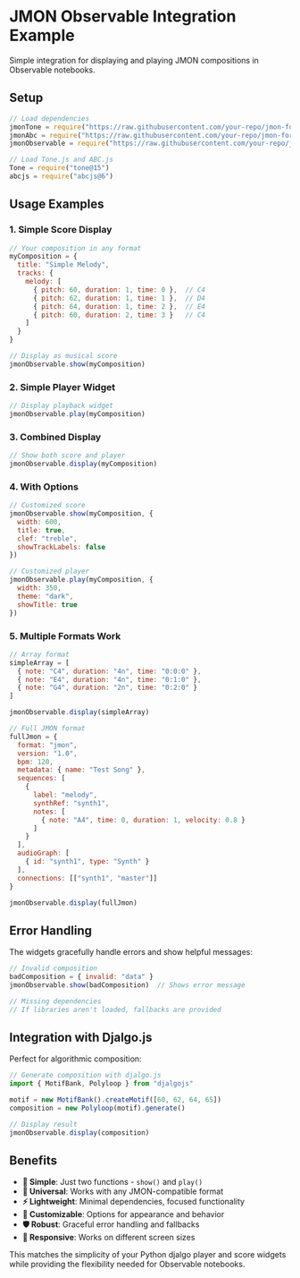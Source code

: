 # JMON Observable Integration Example

Simple integration for displaying and playing JMON compositions in Observable notebooks.

## Setup

```javascript
// Load dependencies
jmonTone = require("https://raw.githubusercontent.com/your-repo/jmon-format/main/jmon-tone.js")
jmonAbc = require("https://raw.githubusercontent.com/your-repo/jmon-format/main/jmon-abc.js") 
jmonObservable = require("https://raw.githubusercontent.com/your-repo/jmon-format/main/jmon-observable.js")

// Load Tone.js and ABC.js
Tone = require("tone@15")
abcjs = require("abcjs@6")
```

## Usage Examples

### 1. Simple Score Display

```javascript
// Your composition in any format
myComposition = {
  title: "Simple Melody",
  tracks: {
    melody: [
      { pitch: 60, duration: 1, time: 0 },  // C4
      { pitch: 62, duration: 1, time: 1 },  // D4
      { pitch: 64, duration: 1, time: 2 },  // E4
      { pitch: 60, duration: 2, time: 3 }   // C4
    ]
  }
}

// Display as musical score
jmonObservable.show(myComposition)
```

### 2. Simple Player Widget

```javascript
// Display playback widget
jmonObservable.play(myComposition)
```

### 3. Combined Display

```javascript
// Show both score and player
jmonObservable.display(myComposition)
```

### 4. With Options

```javascript
// Customized score
jmonObservable.show(myComposition, {
  width: 600,
  title: true,
  clef: "treble",
  showTrackLabels: false
})

// Customized player
jmonObservable.play(myComposition, {
  width: 350,
  theme: "dark",
  showTitle: true
})
```

### 5. Multiple Formats Work

```javascript
// Array format
simpleArray = [
  { note: "C4", duration: "4n", time: "0:0:0" },
  { note: "E4", duration: "4n", time: "0:1:0" },
  { note: "G4", duration: "2n", time: "0:2:0" }
]

jmonObservable.display(simpleArray)

// Full JMON format
fullJmon = {
  format: "jmon",
  version: "1.0",
  bpm: 120,
  metadata: { name: "Test Song" },
  sequences: [
    {
      label: "melody",
      synthRef: "synth1",
      notes: [
        { note: "A4", time: 0, duration: 1, velocity: 0.8 }
      ]
    }
  ],
  audioGraph: [
    { id: "synth1", type: "Synth" }
  ],
  connections: [["synth1", "master"]]
}

jmonObservable.display(fullJmon)
```

## Error Handling

The widgets gracefully handle errors and show helpful messages:

```javascript
// Invalid composition
badComposition = { invalid: "data" }
jmonObservable.show(badComposition)  // Shows error message

// Missing dependencies
// If libraries aren't loaded, fallbacks are provided
```

## Integration with Djalgo.js

Perfect for algorithmic composition:

```javascript
// Generate composition with djalgo.js
import { MotifBank, Polyloop } from "djalgojs"

motif = new MotifBank().createMotif([60, 62, 64, 65])
composition = new Polyloop(motif).generate()

// Display result
jmonObservable.display(composition)
```

## Benefits

- **🎯 Simple**: Just two functions - `show()` and `play()`
- **🔄 Universal**: Works with any JMON-compatible format
- **⚡ Lightweight**: Minimal dependencies, focused functionality  
- **🎨 Customizable**: Options for appearance and behavior
- **🛡️ Robust**: Graceful error handling and fallbacks
- **📱 Responsive**: Works on different screen sizes

This matches the simplicity of your Python djalgo player and score widgets while providing the flexibility needed for Observable notebooks.